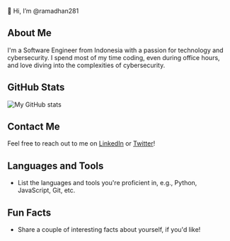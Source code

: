 👋 Hi, I’m @ramadhan281

## About Me
I'm a Software Engineer from Indonesia with a passion for technology and cybersecurity. I spend most of my time coding, even during office hours, and love diving into the complexities of cybersecurity.

## GitHub Stats
![My GitHub stats](https://github-readme-stats.vercel.app/api?username=ramadhan281&show_icons=true&theme=radical)

## Contact Me
Feel free to reach out to me on [LinkedIn](https://www.linkedin.com/in/ramadhan281/) or [Twitter](https://twitter.com/ramadhan281/)!

## Languages and Tools
- List the languages and tools you're proficient in, e.g., Python, JavaScript, Git, etc.

## Fun Facts
- Share a couple of interesting facts about yourself, if you'd like!
